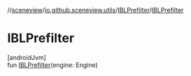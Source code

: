 //[sceneview](../../../index.md)/[io.github.sceneview.utils](../index.md)/[IBLPrefilter](index.md)/[IBLPrefilter](-i-b-l-prefilter.md)

# IBLPrefilter

[androidJvm]\
fun [IBLPrefilter](-i-b-l-prefilter.md)(engine: Engine)
